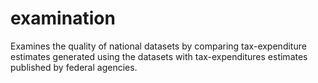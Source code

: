 # examination

Examines the quality of national datasets by comparing tax-expenditure
estimates generated using the datasets with tax-expenditures estimates
published by federal agencies.

